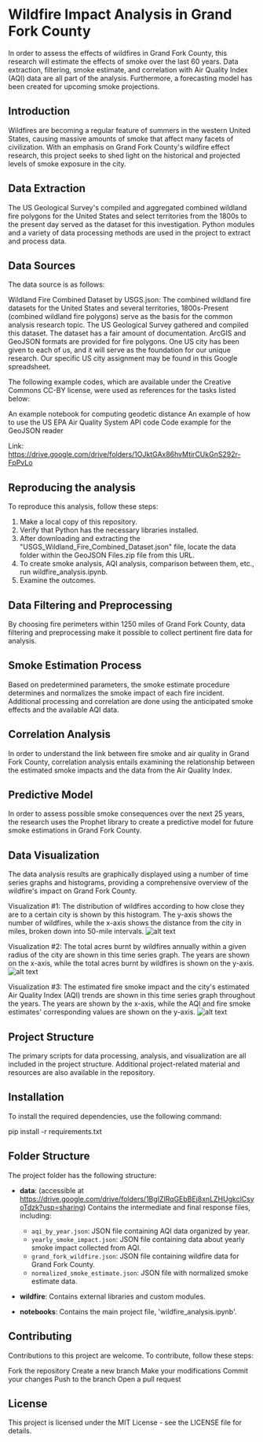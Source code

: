 
# Wildfire Impact Analysis in Grand Fork County

In order to assess the effects of wildfires in Grand Fork County, this research will estimate the effects of smoke over the last 60 years. Data extraction, filtering, smoke estimate, and correlation with Air Quality Index (AQI) data are all part of the analysis. Furthermore, a forecasting model has been created for upcoming smoke projections.

## Introduction

Wildfires are becoming a regular feature of summers in the western United States, causing massive amounts of smoke that affect many facets of civilization. With an emphasis on Grand Fork County's wildfire effect research, this project seeks to shed light on the historical and projected levels of smoke exposure in the city.

## Data Extraction

The US Geological Survey's compiled and aggregated combined wildland fire polygons for the United States and select territories from the 1800s to the present day served as the dataset for this investigation. Python modules and a variety of data processing methods are used in the project to extract and process data.

## Data Sources

The data source is as follows:

Wildland Fire Combined Dataset by USGS.json: The combined wildland fire datasets for the United States and several territories, 1800s-Present (combined wildland fire polygons) serve as the basis for the common analysis research topic. The US Geological Survey gathered and compiled this dataset. The dataset has a fair amount of documentation. ArcGIS and GeoJSON formats are provided for fire polygons. One US city has been given to each of us, and it will serve as the foundation for our unique research. Our specific US city assignment may be found in this Google spreadsheet.

The following example codes, which are available under the Creative Commons CC-BY license, were used as references for the tasks listed below:

An example notebook for computing geodetic distance
An example of how to use the US EPA Air Quality System API code
Code example for the GeoJSON reader

Link: <https://drive.google.com/drive/folders/1OJktGAx86hvMtirCUkGnS292r-FpPvLo>

## Reproducing the analysis

To reproduce this analysis, follow these steps:

1. Make a local copy of this repository.
2. Verify that Python has the necessary libraries installed.
3. After downloading and extracting the "USGS_Wildland_Fire_Combined_Dataset.json" file, locate the data folder within the GeoJSON Files.zip file from this URL.
4. To create smoke analysis, AQI analysis, comparison between them, etc., run wildfire_analysis.ipynb.
5. Examine the outcomes.

## Data Filtering and Preprocessing

By choosing fire perimeters within 1250 miles of Grand Fork County, data filtering and preprocessing make it possible to collect pertinent fire data for analysis.

## Smoke Estimation Process

Based on predetermined parameters, the smoke estimate procedure determines and normalizes the smoke impact of each fire incident. Additional processing and correlation are done using the anticipated smoke effects and the available AQI data.

## Correlation Analysis

In order to understand the link between fire smoke and air quality in Grand Fork County, correlation analysis entails examining the relationship between the estimated smoke impacts and the data from the Air Quality Index.

## Predictive Model

In order to assess possible smoke consequences over the next 25 years, the research uses the Prophet library to create a predictive model for future smoke estimations in Grand Fork County.

## Data Visualization

The data analysis results are graphically displayed using a number of time series graphs and histograms, providing a comprehensive overview of the wildfire's impact on Grand Fork County.

Visualization #1:
The distribution of wildfires according to how close they are to a certain city is shown by this histogram. The y-axis shows the number of wildfires, while the x-axis shows the distance from the city in miles, broken down into 50-mile intervals.
![alt text](/images/fires_vs_distance.png)

Visualization #2:
The total acres burnt by wildfires annually within a given radius of the city are shown in this time series graph. The years are shown on the x-axis, while the total acres burnt by wildfires is shown on the y-axis.
![alt text](/images/acres_burnt.png)

Visualization #3:
The estimated fire smoke impact and the city's estimated Air Quality Index (AQI) trends are shown in this time series graph throughout the years. The years are shown by the x-axis, while the AQI and fire smoke estimates' corresponding values are shown on the y-axis.
![alt text](/images/smoke_vs_aqi_est.png)

## Project Structure

The primary scripts for data processing, analysis, and visualization are all included in the project structure. Additional project-related material and resources are also available in the repository.

## Installation

To install the required dependencies, use the following command:

pip install -r requirements.txt

## Folder Structure

The project folder has the following structure:

- **data**: (accessible at <https://drive.google.com/drive/folders/1BgIZlRqGEbBEj8xnLZHUgkclCsyoTdzk?usp=sharing>) Contains the intermediate and final response files, including:
  - `aqi_by_year.json`: JSON file containing AQI data organized by year.
  - `yearly_smoke_impact.json`: JSON file containing data about yearly smoke impact collected from AQI.
  - `grand_fork_wildfire.json`: JSON file containing wildfire data for Grand Fork County.
  - `normalized_smoke_estimate.json`: JSON file with normalized smoke estimate data.

- **wildfire**: Contains external libraries and custom modules.
- **notebooks**: Contains the main project file, 'wildfire_analysis.ipynb'.

## Contributing

Contributions to this project are welcome. To contribute, follow these steps:

Fork the repository
Create a new branch
Make your modifications
Commit your changes
Push to the branch
Open a pull request

## License

This project is licensed under the MIT License - see the LICENSE file for details.
